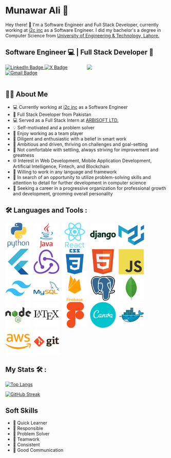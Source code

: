 # Munawar Ali :dizzy:

Hey there! :wave: I'm a Software Engineer and Full Stack Developer, currently working at [i2c inc](https://www.i2cinc.com/) as a Software Engineer. I did my bachelor's a degree in Computer Science from [University of Engineering & Technology, Lahore.](https://www.uet.edu.pk/)

## Software Engineer 💻 | Full Stack Developer 🚀

<div id="header">
  <img align="right" src="https://media.giphy.com/media/iIqmM5tTjmpOB9mpbn/giphy.gif" width="250"/>
  <div>
      <a href="https://www.linkedin.com/in/munawaralidev/">
        <img src="https://img.shields.io/badge/LinkedIn-blue?style=for-the-badge&logo=linkedin&logoColor=white" alt="LinkedIn Badge"/>
      </a>
      <a href="https://x.com/AraizMunawar?t=1ztvgneU2mf6XMt4Nlf70w&s=09">
        <img src="https://img.shields.io/badge/X-white?style=for-the-badge&logo=x&logoColor=white&color=black" alt="X Badge"/>
      </a>
      <a href="mailto:mnrkokhar@gmail.com">
        <img src="https://img.shields.io/badge/Gmail-red?style=for-the-badge&logo=gmail&logoColor=white" alt="Gmail Badge"/>
      </a>
      <br>
      <img src="https://komarev.com/ghpvc/?username=MunawarAliAraiz&style=flat-square&color=blue" alt=""/>
  </div>
</div>

## :man_technologist: About Me

- :computer: Currently working at [i2c inc](https://www.i2cinc.com/) as a Software Engineer
- 🌟 Full Stack Developer from Pakistan
- :computer: Served as a Full Stack Intern at [ARBISOFT LTD.](https://www.arbisoft.com)
- 💡 Self-motivated and a problem solver
- 👥 Enjoy working as a team player
- 🌟 Diligent and enthusiastic with a belief in smart work
- 🎯 Ambitious and driven, thriving on challenges and goal-setting
- 🚀 Not comfortable with settling, always striving for improvement and greatness
- 🌐 Interest in Web Development, Mobile Application Development, Artificial Intelligence, Fintech, and Blockchain
- 💪 Willing to work in any language and framework
- 🎯 In search of an opportunity to utilize problem-solving skills and attention to detail for further development in computer science
- 🚀 Seeking a career in a progressive organization for professional growth and development, grooming overall personality

## :hammer_and_wrench: Languages and Tools :

<div>
  <img src="https://github.com/devicons/devicon/blob/master/icons/python/python-original-wordmark.svg" title="Python" alt="Python" width="80" height="80"/>&nbsp;
  <img src="https://github.com/devicons/devicon/blob/master/icons/java/java-original-wordmark.svg" title="Java" alt="Java" width="80" height="80"/>&nbsp;
  <img src="https://github.com/devicons/devicon/blob/master/icons/react/react-original-wordmark.svg" title="React" alt="React" width="80" height="80"/>&nbsp;
  <img src="https://github.com/devicons/devicon/blob/master/icons/django/django-plain-wordmark.svg" title="Django" alt="Django" width="80" height="80"/>&nbsp;
  <img src="https://github.com/devicons/devicon/blob/master/icons/materialui/materialui-original.svg" title="Material UI" alt="Material UI" width="80" height="80"/>&nbsp;
  <img src="https://github.com/devicons/devicon/blob/master/icons/flutter/flutter-original.svg" title="Flutter" alt="Flutter" width="80" height="80"/>&nbsp;
  <img src="https://github.com/devicons/devicon/blob/master/icons/redux/redux-original.svg" title="Redux" alt="Redux " width="80" height="80"/>&nbsp;
  <img src="https://github.com/devicons/devicon/blob/master/icons/css3/css3-plain-wordmark.svg"  title="CSS3" alt="CSS" width="80" height="80"/>&nbsp;
  <img src="https://github.com/devicons/devicon/blob/master/icons/html5/html5-original.svg" title="HTML5" alt="HTML" width="80" height="80"/>&nbsp;
  <img src="https://github.com/devicons/devicon/blob/master/icons/javascript/javascript-original.svg" title="JavaScript" alt="JavaScript" width="80" height="80"/>&nbsp;
  <img src="https://github.com/devicons/devicon/blob/master/icons/tailwindcss/tailwindcss-plain.svg" title="Tailwind"  alt="Tailwind" width="80" height="80"/>&nbsp;
  <img src="https://github.com/devicons/devicon/blob/master/icons/mysql/mysql-original-wordmark.svg" title="MySQL"  alt="MySQL" width="80" height="80"/>&nbsp;
  <img src="https://github.com/devicons/devicon/blob/master/icons/firebase/firebase-plain-wordmark.svg" title="Firebase" alt="Firebase" width="80" height="80"/>&nbsp;
  <img src="https://github.com/devicons/devicon/blob/master/icons/postgresql/postgresql-original.svg" title="PostgreSql"  alt="PostgreSql" width="80" height="80"/>&nbsp;
  <img src="https://github.com/devicons/devicon/blob/master/icons/mongodb/mongodb-original.svg" title="MongoDb"  alt="MongoDb" width="80" height="80"/>&nbsp;
  <img src="https://github.com/devicons/devicon/blob/master/icons/nodejs/nodejs-original-wordmark.svg" title="NodeJS" alt="NodeJS" width="80" height="80"/>&nbsp;
  <img src="https://github.com/devicons/devicon/blob/master/icons/latex/latex-original.svg" title="Latex"  alt="Latex" width="80" height="80"/>&nbsp;
  <img src="https://github.com/devicons/devicon/blob/master/icons/figma/figma-plain.svg" title="Figma"  alt="Figma" width="80" height="80"/>&nbsp;
  <img src="https://github.com/devicons/devicon/blob/master/icons/canva/canva-original.svg" title="Canva"  alt="Canva" width="80" height="80"/>&nbsp;
  <img src="https://github.com/devicons/devicon/blob/master/icons/docker/docker-original.svg" title="Docker"  alt="Docker" width="80" height="80"/>&nbsp;
  <img src="https://github.com/devicons/devicon/blob/master/icons/amazonwebservices/amazonwebservices-plain-wordmark.svg" title="AWS" alt="AWS" width="80" height="80"/>&nbsp;
  <img src="https://github.com/devicons/devicon/blob/master/icons/git/git-original-wordmark.svg" title="Git" **alt="Git" width="80" height="80"/>
</div>


## My Stats :hammer_and_wrench: :

[![Top Langs](https://github-readme-stats.vercel.app/api/top-langs/?username=MunawarAliAraiz&layout=compact&theme=vision-friendly-dark)](https://github.com/anuraghazra/github-readme-stats)

[![GitHub Streak](https://github-readme-streak-stats.herokuapp.com?user=MunawarAliAraiz&theme=highcontrast&date_format=M%20j%5B%2C%20Y%5D)](https://git.io/streak-stats)


## Soft Skills

- :rocket: Quick Learner
- :dart: Responsible
- :jigsaw: Problem Solver
- :handshake: Teamwork
- :repeat: Consistent
- 💬 Good Communication
